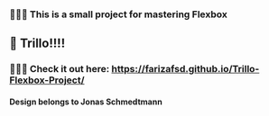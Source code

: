 ### 👩🏻‍💻 This is a small project for mastering Flexbox

## 🌻 Trillo!!!!

### 💁🏻‍♀️ Check it out here: https://farizafsd.github.io/Trillo-Flexbox-Project/

#### Design belongs to Jonas Schmedtmann
